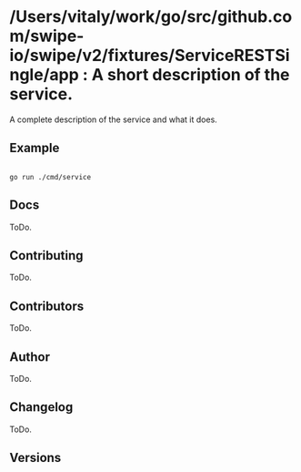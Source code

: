 # /Users/vitaly/work/go/src/github.com/swipe-io/swipe/v2/fixtures/ServiceRESTSingle/app : A short description of the service. <code></code>
A complete description of the service and what it does.

## Example

<code>
go run ./cmd/service
</code>

## Docs

ToDo.

## Contributing

ToDo.

## Contributors

ToDo.

## Author

ToDo.

## Changelog

ToDo.

## Versions

